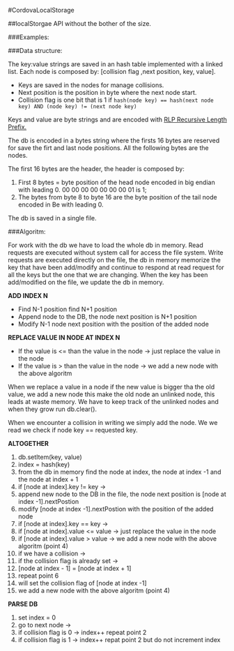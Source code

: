 #CordovaLocalStorage

##localStorgae API without the bother of the size.

###Examples:

###Data structure:

The key:value strings are saved in an hash table implemented with a linked list.
Each node is composed by: [collision flag ,next position, key, value].
* Keys are saved in the nodes for manage collisions.
* Next position is the position in byte where the next node start.
* Collision flag is one bit that is 1 if `hash(node key) == hash(next node key) AND (node key) != (next node key)` 

Keys and value are byte strings and are encoded with [RLP Recursive Length Prefix.](https://github.com/ethereum/wiki/wiki/RLP)

The db is encoded in a bytes string where the firsts 16 bytes are reserved for save the firt and last node
positions. All the following bytes are the nodes.

The first 16 bytes are the header, the header is composed by:
1. First 8 bytes = byte position of the head node encoded in big endian with leading 0. 00 00 00 00 00 00 00 01 is 1;
2. The bytes from byte 8 to byte 16 are the byte position of the tail node encoded in Be with leading 0.

The db is saved in a single file.

###Algoritm:

For work with the db we have to load the whole db in memory. Read requests are executed without system call for access the
file system. Write requests are executed directly on the file, the db
in memory memorize the key that have been add/modify and continue to respond at read request for all the keys
but the one that we are changing. When the key has been add/modified on the file, we update the db in memory.

**ADD INDEX N**
* Find N-1 position find N+1 position
* Append node to the DB, the node next position is N+1 position
* Modify N-1 node next position with the position of the added node

**REPLACE VALUE IN NODE AT INDEX N**
* If the value is <= than the value in the node -> just replace the value in the node
* If the value is > than the value in the node -> we add a new node with the above algoritm

When we replace a value in a node if the new value is bigger tha the old value, we add a new node this make the old node
an unlinked node, this leads at waste memory. We have to keep track of the unlinked nodes and when they grow run db.clear().

When we encounter a collision in writing we simply add the node. We we read we check if node key == requested key.

**ALTOGETHER**

1. db.setItem(key, value)
2. index = hash(key)
3. from the db in memory find the node at index, the node at index -1 and the node at index + 1
4. if [node at index].key != key ->
 1. append new node to the DB in the file, the node next position is [node at index -1].nextPostion
 2. modify [node at index -1].nextPostion with the position of the added node
5. if [node at index].key == key ->
 1. if [node at index].value <= value -> just replace the value in the node
 2. if [node at index].value > value -> we add a new node with the above algoritm (point 4)
6. if we have a collision ->
 1. if the collision flag is already set ->
  1. [node at index - 1] = [node at index + 1]
  2. repeat point 6
 2. will set the collision flag of [node at index -1]
 3. we add a new node with the above algoritm (point 4)
    
**PARSE DB**

1. set index = 0
2. go to next node ->
 1. if collision flag is 0 -> index++ repeat point 2
 2. if collision flag is 1 -> index++ repat point 2 but do not increment index
